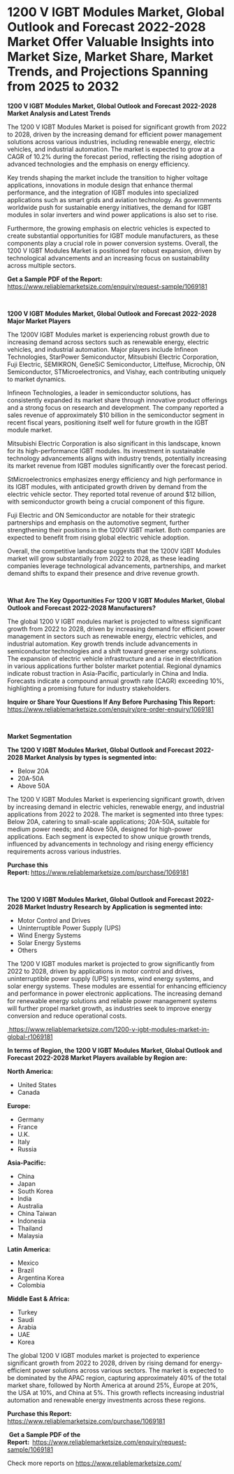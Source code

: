 <p><h1>1200 V IGBT Modules Market, Global Outlook and Forecast 2022-2028 Market Offer Valuable Insights into Market Size, Market Share, Market Trends, and Projections Spanning from 2025 to 2032</h1></p><p><strong>1200 V IGBT Modules Market, Global Outlook and Forecast 2022-2028 Market Analysis and Latest Trends</strong></p>
<p><p>The 1200 V IGBT Modules Market is poised for significant growth from 2022 to 2028, driven by the increasing demand for efficient power management solutions across various industries, including renewable energy, electric vehicles, and industrial automation. The market is expected to grow at a CAGR of 10.2% during the forecast period, reflecting the rising adoption of advanced technologies and the emphasis on energy efficiency. </p><p>Key trends shaping the market include the transition to higher voltage applications, innovations in module design that enhance thermal performance, and the integration of IGBT modules into specialized applications such as smart grids and aviation technology. As governments worldwide push for sustainable energy initiatives, the demand for IGBT modules in solar inverters and wind power applications is also set to rise. </p><p>Furthermore, the growing emphasis on electric vehicles is expected to create substantial opportunities for IGBT module manufacturers, as these components play a crucial role in power conversion systems. Overall, the 1200 V IGBT Modules Market is positioned for robust expansion, driven by technological advancements and an increasing focus on sustainability across multiple sectors.</p></p>
<p><strong>Get a Sample PDF of the Report:&nbsp;</strong> <a href="https://www.reliablemarketsize.com/enquiry/request-sample/1069181?utm_campaign=2334&utm_medium=2&utm_source=Github&utm_content=ia&utm_term=21032025&utm_id=1200-v-igbt-modules-market-global-outlook-and-forecast-2022-2028">https://www.reliablemarketsize.com/enquiry/request-sample/1069181</a></p>
<p>&nbsp;</p>
<p><strong>1200 V IGBT Modules Market, Global Outlook and Forecast 2022-2028 Major Market Players</strong></p>
<p><p>The 1200V IGBT Modules market is experiencing robust growth due to increasing demand across sectors such as renewable energy, electric vehicles, and industrial automation. Major players include Infineon Technologies, StarPower Semiconductor, Mitsubishi Electric Corporation, Fuji Electric, SEMIKRON, GeneSiC Semiconductor, Littelfuse, Microchip, ON Semiconductor, STMicroelectronics, and Vishay, each contributing uniquely to market dynamics.</p><p>Infineon Technologies, a leader in semiconductor solutions, has consistently expanded its market share through innovative product offerings and a strong focus on research and development. The company reported a sales revenue of approximately $10 billion in the semiconductor segment in recent fiscal years, positioning itself well for future growth in the IGBT module market.</p><p>Mitsubishi Electric Corporation is also significant in this landscape, known for its high-performance IGBT modules. Its investment in sustainable technology advancements aligns with industry trends, potentially increasing its market revenue from IGBT modules significantly over the forecast period.</p><p>StMicroelectronics emphasizes energy efficiency and high performance in its IGBT modules, with anticipated growth driven by demand from the electric vehicle sector. They reported total revenue of around $12 billion, with semiconductor growth being a crucial component of this figure.</p><p>Fuji Electric and ON Semiconductor are notable for their strategic partnerships and emphasis on the automotive segment, further strengthening their positions in the 1200V IGBT market. Both companies are expected to benefit from rising global electric vehicle adoption.</p><p>Overall, the competitive landscape suggests that the 1200V IGBT Modules market will grow substantially from 2022 to 2028, as these leading companies leverage technological advancements, partnerships, and market demand shifts to expand their presence and drive revenue growth.</p></p>
<p>&nbsp;</p>
<p><strong>What Are The Key Opportunities For 1200 V IGBT Modules Market, Global Outlook and Forecast 2022-2028 Manufacturers?</strong></p>
<p><p>The global 1200 V IGBT modules market is projected to witness significant growth from 2022 to 2028, driven by increasing demand for efficient power management in sectors such as renewable energy, electric vehicles, and industrial automation. Key growth trends include advancements in semiconductor technologies and a shift toward greener energy solutions. The expansion of electric vehicle infrastructure and a rise in electrification in various applications further bolster market potential. Regional dynamics indicate robust traction in Asia-Pacific, particularly in China and India. Forecasts indicate a compound annual growth rate (CAGR) exceeding 10%, highlighting a promising future for industry stakeholders.</p></p>
<p><strong>Inquire or Share Your Questions If Any Before Purchasing This Report:</strong> <a href="https://www.reliablemarketsize.com/enquiry/pre-order-enquiry/1069181?utm_campaign=2334&utm_medium=2&utm_source=Github&utm_content=ia&utm_term=21032025&utm_id=1200-v-igbt-modules-market-global-outlook-and-forecast-2022-2028">https://www.reliablemarketsize.com/enquiry/pre-order-enquiry/1069181</a></p>
<p>&nbsp;</p>
<p><strong>Market Segmentation</strong></p>
<p><strong>The 1200 V IGBT Modules Market, Global Outlook and Forecast 2022-2028 Market Analysis by types is segmented into:</strong></p>
<p><ul><li>Below 20A</li><li>20A-50A</li><li>Above 50A</li></ul></p>
<p><p>The 1200 V IGBT Modules Market is experiencing significant growth, driven by increasing demand in electric vehicles, renewable energy, and industrial applications from 2022 to 2028. The market is segmented into three types: Below 20A, catering to small-scale applications; 20A-50A, suitable for medium power needs; and Above 50A, designed for high-power applications. Each segment is expected to show unique growth trends, influenced by advancements in technology and rising energy efficiency requirements across various industries.</p></p>
<p><strong>Purchase this Report:&nbsp;</strong><a href="https://www.reliablemarketsize.com/purchase/1069181?utm_campaign=2334&utm_medium=2&utm_source=Github&utm_content=ia&utm_term=21032025&utm_id=1200-v-igbt-modules-market-global-outlook-and-forecast-2022-2028">https://www.reliablemarketsize.com/purchase/1069181</a></p>
<p>&nbsp;</p>
<p><strong>The 1200 V IGBT Modules Market, Global Outlook and Forecast 2022-2028 Market Industry Research by Application is segmented into:</strong></p>
<p><ul><li>Motor Control and Drives</li><li>Uninterruptible Power Supply (UPS)</li><li>Wind Energy Systems</li><li>Solar Energy Systems</li><li>Others</li></ul></p>
<p><p>The 1200 V IGBT modules market is projected to grow significantly from 2022 to 2028, driven by applications in motor control and drives, uninterruptible power supply (UPS) systems, wind energy systems, and solar energy systems. These modules are essential for enhancing efficiency and performance in power electronic applications. The increasing demand for renewable energy solutions and reliable power management systems will further propel market growth, as industries seek to improve energy conversion and reduce operational costs.</p></p>
<p><a href="https://www.reliablemarketsize.com/1200-v-igbt-modules-market-in-global-r1069181?utm_campaign=2334&utm_medium=2&utm_source=Github&utm_content=ia&utm_term=21032025&utm_id=1200-v-igbt-modules-market-global-outlook-and-forecast-2022-2028">&nbsp;https://www.reliablemarketsize.com/1200-v-igbt-modules-market-in-global-r1069181</a></p>
<p><strong>In terms of Region, the 1200 V IGBT Modules Market, Global Outlook and Forecast 2022-2028 Market Players available by Region are:</strong></p>
<p>
    <p> <strong> North America: </strong>
        <ul>
            <li>United States</li>
            <li>Canada</li>
        </ul>
        </p> 
    <p> <strong> Europe: </strong>
        <ul>
            <li>Germany</li>
            <li>France</li>
            <li>U.K.</li>
            <li>Italy</li>
            <li>Russia</li>
        </ul>
        </p> 
    <p> <strong> Asia-Pacific: </strong>
        <ul>
            <li>China</li>
            <li>Japan</li>
            <li>South Korea</li>
            <li>India</li>
            <li>Australia</li>
            <li>China Taiwan</li>
            <li>Indonesia</li>
            <li>Thailand</li>
            <li>Malaysia</li>
        </ul>
        </p> 
    <p> <strong> Latin America: </strong>
        <ul>
            <li>Mexico</li>
            <li>Brazil</li>
            <li>Argentina Korea</li>
            <li>Colombia</li>
        </ul>
        </p> 
    <p> <strong> Middle East & Africa: </strong>
        <ul>
            <li>Turkey</li>
            <li>Saudi</li>
            <li>Arabia</li>
            <li>UAE</li>
            <li>Korea</li>
        </ul>
    </p>
    </p>
<p><p>The global 1200 V IGBT modules market is projected to experience significant growth from 2022 to 2028, driven by rising demand for energy-efficient power solutions across various sectors. The market is expected to be dominated by the APAC region, capturing approximately 40% of the total market share, followed by North America at around 25%, Europe at 20%, the USA at 10%, and China at 5%. This growth reflects increasing industrial automation and renewable energy investments across these regions.</p></p>
<p><strong>Purchase this Report: </strong><a href="https://www.reliablemarketsize.com/purchase/1069181?utm_campaign=2334&utm_medium=2&utm_source=Github&utm_content=ia&utm_term=21032025&utm_id=1200-v-igbt-modules-market-global-outlook-and-forecast-2022-2028">https://www.reliablemarketsize.com/purchase/1069181</a></p>
<p>&nbsp;<strong>Get a Sample PDF of the Report:&nbsp;&nbsp;</strong><a href="https://www.reliablemarketsize.com/enquiry/request-sample/1069181?utm_campaign=2334&utm_medium=2&utm_source=Github&utm_content=ia&utm_term=21032025&utm_id=1200-v-igbt-modules-market-global-outlook-and-forecast-2022-2028">https://www.reliablemarketsize.com/enquiry/request-sample/1069181</a></p>
<p><strong></strong></p>
<p>Check more reports on <a href="https://www.reliablemarketsize.com/?utm_campaign=2334&utm_medium=2&utm_source=Github&utm_content=ia&utm_term=21032025&utm_id=1200-v-igbt-modules-market-global-outlook-and-forecast-2022-2028">https://www.reliablemarketsize.com/</a></p>